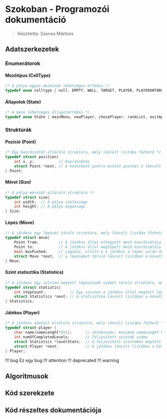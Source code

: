 # Szokoban - Programozói dokumentáció

> Készítette: Szenes Mártons

## Adatszerkezetek

### Enumerátorok

#### Mezőtípus (CellType)

```c
/* A pálya egyes mezőinek lehetséges értékei.*/
typedef enum celltype { null, EMPTY, WALL, TARGET, PLAYER, PLAYERONTARGET, BOX, BOXONTARGET } CellType;
```

#### Állapotok (State)

```c
/* A menü lehetséges állapotértékei */
typedef enum State { mainMenu, newPlayer, chosePlayer, rankList, exitApp, deletePlayer, editPlayer, game, exitGame, winGame } State;
```

### Struktúrák

#### Pozíció (Point)

```c
/* Egy koordinátát eltároló struktúra, mely láncolt listába fűzhető */
typedef struct position{
    int x, y;           // Koordinátái
    struct Point *next; // A következő pontra mutató pointer a láncolt listában
} Point;
```

#### Méret (Size)

```c
/* A pálya méretét eltároló struktúra */
typedef struct size{
    int width;  // A pálya szélessége
    int height; // A pálya magassága
} Size;
```

#### Lépés (Move)

```c
/* A játékos egy lépését tároló struktúra, mely láncolt listába fűzhető */
typedef struct move{
    Point from;         // A játékos által elhagyott mező koordinátája
    Point to;           // A játékos által meglépett mező koordinátája
    bool boxPushed;     // Logikai, eltolt-e a játékos a lépés során dobozt
    struct Move *next;  // a lépéseket tároló láncolt listában a következő elemre mutató pointer
} Move;
```

#### Szint statisztika (Statistics)

```c
/* A játékos egy szinten megtett lépéseinek számát tároló struktúra, mely láncolt listába fűzhető */
typedef struct statistic{
    int stepCount;           // Egy szinten a játékos által megtett lépések száma
    struct Statistics *next; // A statisztika láncolt listában a következő elemre mutató pointer
} Statistics;
```

#### Játékos (Player)

```c
/* A játékos adatait eltároló struktúra, mely láncolt listába fűzhető */
typedef struct player {
    char name[nameLenght*2+1];      // Játékosnév: maximum nameLenght hosszú (*2+1 az ékezetes karakterek és a \0 miatt)
    int numOfCompletedLevels;       // Teljesített szintek száma
    struct Statistics *levelStats;  // A teljesített szinteken megtett lépések száma láncolt listában
    struct Player *next;            // A játékos láncolt listában a következő elemre mutató pointer
} Player;
```

!!! bug Ez egy bug
!!! attention
!!! deprecated
!!! warning

## Algoritmusok

## Kód szerekzete

## Kód részeltes dokumentációja
